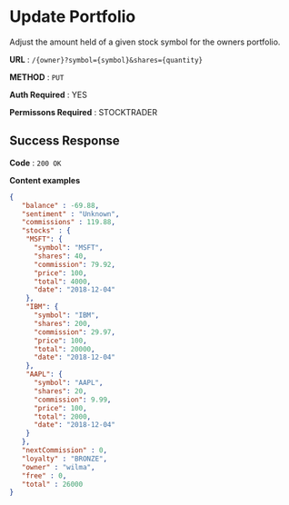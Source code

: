 # Update Portfolio

Adjust the amount held of a given stock symbol for the owners portfolio.

**URL** : `/{owner}?symbol={symbol}&shares={quantity}`

**METHOD** : `PUT`

**Auth Required** : YES

**Permissons Required** : STOCKTRADER

## Success Response

**Code** : `200 OK`

**Content examples**

```json
{
   "balance" : -69.88,
   "sentiment" : "Unknown",
   "commissions" : 119.88,
   "stocks" : {
    "MSFT": {
      "symbol": "MSFT",
      "shares": 40,
      "commission": 79.92,
      "price": 100,
      "total": 4000,
      "date": "2018-12-04"
    },
    "IBM": {
      "symbol": "IBM",
      "shares": 200,
      "commission": 29.97,
      "price": 100,
      "total": 20000,
      "date": "2018-12-04"
    },
    "AAPL": {
      "symbol": "AAPL",
      "shares": 20,
      "commission": 9.99,
      "price": 100,
      "total": 2000,
      "date": "2018-12-04"
    }
   },
   "nextCommission" : 0,
   "loyalty" : "BRONZE",
   "owner" : "wilma",
   "free" : 0,
   "total" : 26000
}
```